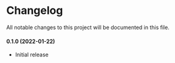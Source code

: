 # Changelog

All notable changes to this project will be documented in this file.

#### 0.1.0 (2022-01-22)

- Initial release
